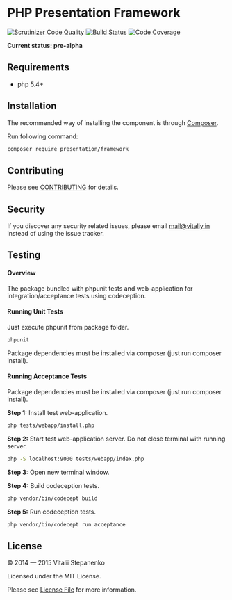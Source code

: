 PHP Presentation Framework
=====
[![Scrutinizer Code Quality](https://scrutinizer-ci.com/g/Nayjest/ViewComponents/badges/quality-score.png?b=master)](https://scrutinizer-ci.com/g/Nayjest/ViewComponents/?branch=master)
[![Build Status](https://travis-ci.org/Nayjest/ViewComponents.svg?branch=master)](https://travis-ci.org/Nayjest/ViewComponents)
[![Code Coverage](https://scrutinizer-ci.com/g/Nayjest/ViewComponents/badges/coverage.png?b=master)](https://scrutinizer-ci.com/g/Nayjest/ViewComponents/?branch=master)

**Current status: pre-alpha**

## Requirements

* php 5.4+

## Installation

The recommended way of installing the component is through [Composer](https://getcomposer.org).

Run following command:

```bash
composer require presentation/framework
```
## Contributing

Please see [CONTRIBUTING](CONTRIBUTING.md) for details.

## Security

If you discover any security related issues, please email mail@vitaliy.in instead of using the issue tracker.

## Testing

#### Overview

The package bundled with phpunit tests and web-application for integration/acceptance tests using codeception.

#### Running Unit Tests

Just execute phpunit from package folder.

```bash
phpunit
```
Package dependencies must be installed via composer (just run composer install).

#### Running Acceptance Tests

Package dependencies must be installed via composer (just run composer install).

**Step 1:** Install test web-application.

```bash
php tests/webapp/install.php
```
**Step 2:** Start test web-application server. Do not close terminal with running server.
```bash
php -S localhost:9000 tests/webapp/index.php
```
**Step 3:** Open new terminal window.

**Step 4:** Build codeception tests.
```bash
php vendor/bin/codecept build
```
**Step 5:** Run codeception tests.
```bash
php vendor/bin/codecept run acceptance
```

## License

© 2014 &mdash; 2015 Vitalii Stepanenko

Licensed under the MIT License. 

Please see [License File](LICENSE) for more information.
